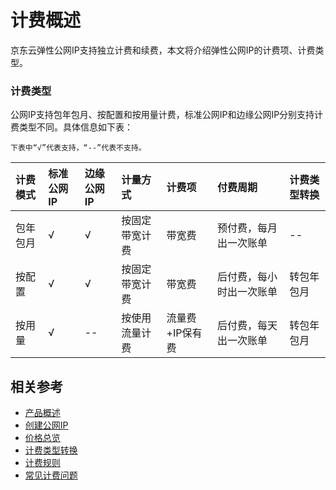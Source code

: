 # 计费概述

京东云弹性公网IP支持独立计费和续费，本文将介绍弹性公网IP的计费项、计费类型。


### 计费类型

公网IP支持包年包月、按配置和按用量计费，标准公网IP和边缘公网IP分别支持计费类型不同。具体信息如下表：
```
下表中“√”代表支持，“--”代表不支持。
```
|计费模式|标准公网IP|边缘公网IP|计量方式|计费项|付费周期|计费类型转换
| :--- | :--- | :--- | :---| :---| :----| :---
|包年包月|√|√|按固定带宽计费|带宽费|预付费，每月出一次账单|--
|按配置|√|√|按固定带宽计费|带宽费|后付费，每小时出一次账单|转包年包月
|按用量|√|--|按使用流量计费|流量费+IP保有费|后付费，每天出一次账单|转包年包月

## 相关参考

- [产品概述](../Introduction/Product-Overview.md)
- [创建公网IP](../Operation-Guide/Elastic-IP-Management/Create-Elastic-IP.md)
- [价格总览](Price-Overview.md)
- [计费类型转换](Change-Billing.md)
- [计费规则](Billing-Rules.md)
- [常见计费问题](FAQ.md)
